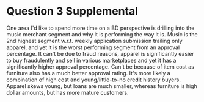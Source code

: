 # Question 3 Supplemental
One area I'd like to spend more time on a BD perspective is drilling into the music merchant segment and why it is performing the way it is. Music is the 2nd highest segment w.r.t. weekly application submission trailing only apparel, and yet it is the worst performing segment from an approval percentage. It can't be due to fraud reasons, apparel is significantly easier to buy fraudulently and sell in various marketplaces and yet it has a significantly higher approval percentage. Can't be because of item cost as furniture also has a much better approval rating. It's more likely a combination of high cost and young/little-to-no credit history buyers. Apparel skews young, but loans are much smaller, whereas furniture is high dollar amounts, but has more mature customers. 
